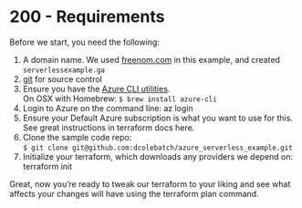 # 200 - Requirements

Before we start, you need the following:

1. A domain name. We used [freenom.com](http://freenom.com/) in this example, and created ```serverlessexample.ga```
2. [git](https://git-scm.com/) for source control
3. Ensure you have the [Azure CLI utilities](https://github.com/Azure/azure-cli).<br/> 
On OSX with Homebrew: ```$ brew install azure-cli```
4. Login to Azure on the command line: az login
5. Ensure your Default Azure subscription is what you want to use for this. See great instructions in terraform docs here.
6. Clone the sample code repo: <br/>
```$ git clone git@github.com:dcolebatch/azure_serverless_example.git```
7. Initialize your terraform, which downloads any providers we depend on: terraform init

Great, now you’re ready to tweak our terraform to your liking and see what affects your changes will have using the terraform plan command.
